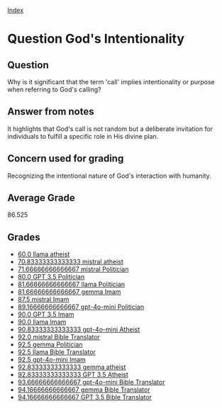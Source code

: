 
[Index](../../index.md)
# Question God's Intentionality
## Question
Why is it significant that the term 'call' implies intentionality or purpose when referring to God's calling?

## Answer from notes
It highlights that God's call is not random but a deliberate invitation for individuals to fulfill a specific role in His divine plan.

## Concern used for grading
Recognizing the intentional nature of God's interaction with humanity.

## Average Grade
86.525

## Grades
 * [60.0 llama atheist](../answers/llama_atheist/God_s_Intentionality.md)
 * [70.83333333333333 mistral atheist](../answers/mistral_atheist/God_s_Intentionality.md)
 * [71.66666666666667 mistral Politician](../answers/mistral_Politician/God_s_Intentionality.md)
 * [80.0 GPT 3.5 Politician](../answers/GPT_3.5_Politician/God_s_Intentionality.md)
 * [81.66666666666667 llama Politician](../answers/llama_Politician/God_s_Intentionality.md)
 * [81.66666666666667 gemma Imam](../answers/gemma_Imam/God_s_Intentionality.md)
 * [87.5 mistral Imam](../answers/mistral_Imam/God_s_Intentionality.md)
 * [89.16666666666667 gpt-4o-mini Politician](../answers/gpt-4o-mini_Politician/God_s_Intentionality.md)
 * [90.0 GPT 3.5 Imam](../answers/GPT_3.5_Imam/God_s_Intentionality.md)
 * [90.0 llama Imam](../answers/llama_Imam/God_s_Intentionality.md)
 * [90.83333333333333 gpt-4o-mini Atheist](../answers/gpt-4o-mini_Atheist/God_s_Intentionality.md)
 * [92.0 mistral Bible Translator](../answers/mistral_Bible_Translator/God_s_Intentionality.md)
 * [92.5 gemma Politician](../answers/gemma_Politician/God_s_Intentionality.md)
 * [92.5 llama Bible Translator](../answers/llama_Bible_Translator/God_s_Intentionality.md)
 * [92.5 gpt-4o-mini Imam](../answers/gpt-4o-mini_Imam/God_s_Intentionality.md)
 * [92.83333333333333 gemma atheist](../answers/gemma_atheist/God_s_Intentionality.md)
 * [92.83333333333333 GPT 3.5 Atheist](../answers/GPT_3.5_Atheist/God_s_Intentionality.md)
 * [93.66666666666667 gpt-4o-mini Bible Translator](../answers/gpt-4o-mini_Bible_Translator/God_s_Intentionality.md)
 * [94.16666666666667 gemma Bible Translator](../answers/gemma_Bible_Translator/God_s_Intentionality.md)
 * [94.16666666666667 GPT 3.5 Bible Translator](../answers/GPT_3.5_Bible_Translator/God_s_Intentionality.md)
